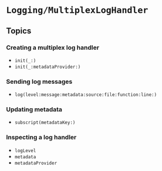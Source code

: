 # ``Logging/MultiplexLogHandler``

## Topics

### Creating a multiplex log handler

- ``init(_:)``
- ``init(_:metadataProvider:)``

### Sending log messages

- ``log(level:message:metadata:source:file:function:line:)``

### Updating metadata

- ``subscript(metadataKey:)``

### Inspecting a log handler

- ``logLevel``
- ``metadata``
- ``metadataProvider``
